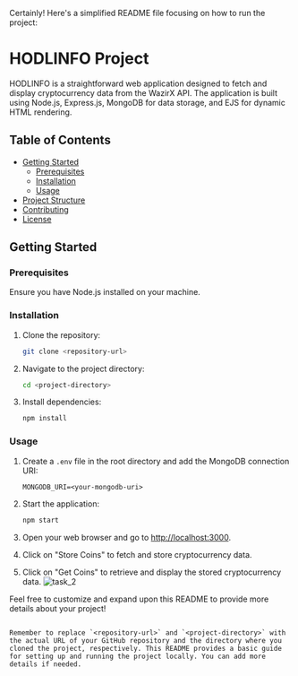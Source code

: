 Certainly! Here's a simplified README file focusing on how to run the project:

# HODLINFO Project

HODLINFO is a straightforward web application designed to fetch and display cryptocurrency data from the WazirX API. The application is built using Node.js, Express.js, MongoDB for data storage, and EJS for dynamic HTML rendering.

## Table of Contents

- [Getting Started](#getting-started)
  - [Prerequisites](#prerequisites)
  - [Installation](#installation)
  - [Usage](#usage)
- [Project Structure](#project-structure)
- [Contributing](#contributing)
- [License](#license)

## Getting Started

### Prerequisites

Ensure you have Node.js installed on your machine.

### Installation

1. Clone the repository:

   ```bash
   git clone <repository-url>

   ```

2. Navigate to the project directory:

   ```bash
   cd <project-directory>
   ```

3. Install dependencies:

   ```bash
   npm install
   ```

### Usage

1. Create a `.env` file in the root directory and add the MongoDB connection URI:

   ```
   MONGODB_URI=<your-mongodb-uri>
   ```

2. Start the application:

   ```bash
   npm start
   ```

3. Open your web browser and go to [http://localhost:3000](http://localhost:3000).

4. Click on "Store Coins" to fetch and store cryptocurrency data.

5. Click on "Get Coins" to retrieve and display the stored cryptocurrency data.
![task_2](https://github.com/Abhisekh8421/DeveloperProfile/assets/117088392/ea590624-1523-4bfe-919b-ddb568b04605)




Feel free to customize and expand upon this README to provide more details about your project!

```

Remember to replace `<repository-url>` and `<project-directory>` with the actual URL of your GitHub repository and the directory where you cloned the project, respectively. This README provides a basic guide for setting up and running the project locally. You can add more details if needed.
```
